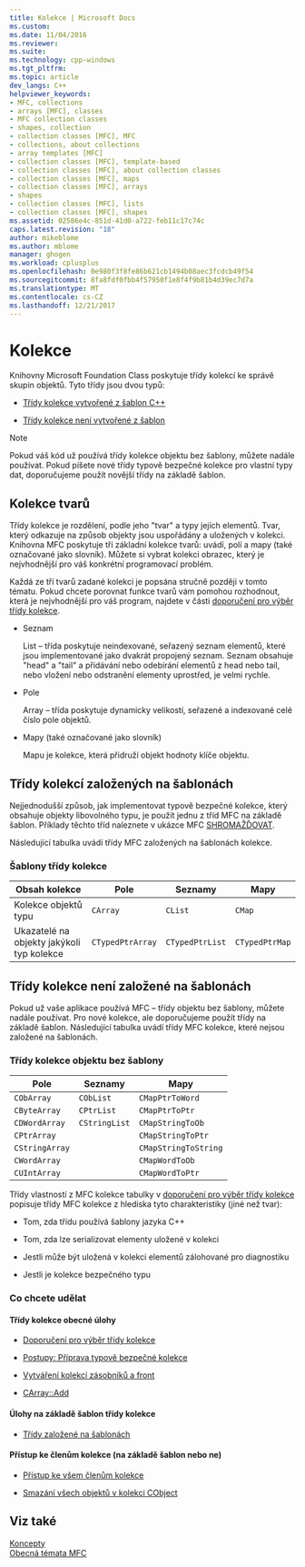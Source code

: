 ```yaml
---
title: Kolekce | Microsoft Docs
ms.custom: 
ms.date: 11/04/2016
ms.reviewer: 
ms.suite: 
ms.technology: cpp-windows
ms.tgt_pltfrm: 
ms.topic: article
dev_langs: C++
helpviewer_keywords:
- MFC, collections
- arrays [MFC], classes
- MFC collection classes
- shapes, collection
- collection classes [MFC], MFC
- collections, about collections
- array templates [MFC]
- collection classes [MFC], template-based
- collection classes [MFC], about collection classes
- collection classes [MFC], maps
- collection classes [MFC], arrays
- shapes
- collection classes [MFC], lists
- collection classes [MFC], shapes
ms.assetid: 02586e4c-851d-41d0-a722-feb11c17c74c
caps.latest.revision: "18"
author: mikeblome
ms.author: mblome
manager: ghogen
ms.workload: cplusplus
ms.openlocfilehash: 0e980f3f8fe86b621cb1494b08aec3fcdcb49f54
ms.sourcegitcommit: 8fa8fdf0fbb4f57950f1e8f4f9b81b4d39ec7d7a
ms.translationtype: MT
ms.contentlocale: cs-CZ
ms.lasthandoff: 12/21/2017
---
```

# <a name="collections"></a>Kolekce
Knihovny Microsoft Foundation Class poskytuje třídy kolekcí ke správě skupin objektů. Tyto třídy jsou dvou typů:  
  
-   [Třídy kolekce vytvořené z šablon C++](#_core_the_template_based_collection_classes)  
  
-   [Třídy kolekce není vytvořené z šablon](#_core_the_collection_classes_not_based_on_templates)  
  
> [!NOTE]
>  Pokud váš kód už používá třídy kolekce objektu bez šablony, můžete nadále používat. Pokud píšete nové třídy typově bezpečné kolekce pro vlastní typy dat, doporučujeme použít novější třídy na základě šablon.  
  
##  <a name="_core_collection_shapes"></a>Kolekce tvarů  
 Třídy kolekce je rozdělení, podle jeho "tvar" a typy jejích elementů. Tvar, který odkazuje na způsob objekty jsou uspořádány a uložených v kolekci. Knihovna MFC poskytuje tři základní kolekce tvarů: uvádí, polí a mapy (také označované jako slovník). Můžete si vybrat kolekci obrazec, který je nejvhodnější pro váš konkrétní programovací problém.  
  
 Každá ze tří tvarů zadané kolekci je popsána stručně později v tomto tématu. Pokud chcete porovnat funkce tvarů vám pomohou rozhodnout, která je nejvhodnější pro váš program, najdete v části [doporučení pro výběr třídy kolekce](../mfc/recommendations-for-choosing-a-collection-class.md).  
  
-   Seznam  
  
     List – třída poskytuje neindexované, seřazený seznam elementů, které jsou implementované jako dvakrát propojený seznam. Seznam obsahuje "head" a "tail" a přidávání nebo odebírání elementů z head nebo tail, nebo vložení nebo odstranění elementy uprostřed, je velmi rychle.  
  
-   Pole  
  
     Array – třída poskytuje dynamicky velikostí, seřazené a indexované celé číslo pole objektů.  
  
-   Mapy (také označované jako slovník)  
  
     Mapu je kolekce, která přidruží objekt hodnoty klíče objektu.  
  
##  <a name="_core_the_template_based_collection_classes"></a>Třídy kolekcí založených na šablonách  
 Nejjednodušší způsob, jak implementovat typově bezpečné kolekce, který obsahuje objekty libovolného typu, je použít jednu z tříd MFC na základě šablon. Příklady těchto tříd naleznete v ukázce MFC [SHROMAŽĎOVAT](../visual-cpp-samples.md).  
  
 Následující tabulka uvádí třídy MFC založených na šablonách kolekce.  
  
### <a name="collection-template-classes"></a>Šablony třídy kolekce  
  
|Obsah kolekce|Pole|Seznamy|Mapy|  
|-------------------------|------------|-----------|----------|  
|Kolekce objektů typu|`CArray`|`CList`|`CMap`|  
|Ukazatelé na objekty jakýkoli typ kolekce|`CTypedPtrArray`|`CTypedPtrList`|`CTypedPtrMap`|  
  
##  <a name="_core_the_collection_classes_not_based_on_templates"></a>Třídy kolekce není založené na šablonách  
 Pokud už vaše aplikace používá MFC – třídy objektu bez šablony, můžete nadále používat. Pro nové kolekce, ale doporučujeme použít třídy na základě šablon. Následující tabulka uvádí třídy MFC kolekce, které nejsou založené na šablonách.  
  
### <a name="nontemplate-collection-classes"></a>Třídy kolekce objektu bez šablony  
  
|Pole|Seznamy|Mapy|  
|------------|-----------|----------|  
|`CObArray`|`CObList`|`CMapPtrToWord`|  
|`CByteArray`|`CPtrList`|`CMapPtrToPtr`|  
|`CDWordArray`|`CStringList`|`CMapStringToOb`|  
|`CPtrArray`||`CMapStringToPtr`|  
|`CStringArray`||`CMapStringToString`|  
|`CWordArray`||`CMapWordToOb`|  
|`CUIntArray`||`CMapWordToPtr`|  
  
 Třídy vlastností z MFC kolekce tabulky v [doporučení pro výběr třídy kolekce](../mfc/recommendations-for-choosing-a-collection-class.md) popisuje třídy MFC kolekce z hlediska tyto charakteristiky (jiné než tvar):  
  
-   Tom, zda třídu používá šablony jazyka C++  
  
-   Tom, zda lze serializovat elementy uložené v kolekci  
  
-   Jestli může být uložená v kolekci elementů zálohované pro diagnostiku  
  
-   Jestli je kolekce bezpečného typu  
  
### <a name="what-do-you-want-to-do"></a>Co chcete udělat  
  
#### <a name="general-collection-class-tasks"></a>Třídy kolekce obecné úlohy  
  
-   [Doporučení pro výběr třídy kolekce](../mfc/recommendations-for-choosing-a-collection-class.md)  
  
-   [Postupy: Příprava typově bezpečné kolekce](../mfc/how-to-make-a-type-safe-collection.md)  
  
-   [Vytváření kolekcí zásobníků a front](../mfc/creating-stack-and-queue-collections.md)  
  
-   [CArray::Add](../mfc/reference/carray-class.md#add)  
  
#### <a name="template-based-collection-class-tasks"></a>Úlohy na základě šablon třídy kolekce  
  
-   [Třídy založené na šablonách](../mfc/template-based-classes.md)  
  
#### <a name="accessing-the-members-of-a-collection-template-based-or-not"></a>Přístup ke členům kolekce (na základě šablon nebo ne)  
  
-   [Přístup ke všem členům kolekce](../mfc/accessing-all-members-of-a-collection.md)  
  
-   [Smazání všech objektů v kolekci CObject](../mfc/deleting-all-objects-in-a-cobject-collection.md)  
  
## <a name="see-also"></a>Viz také  
 [Koncepty](../mfc/mfc-concepts.md)   
 [Obecná témata MFC](../mfc/general-mfc-topics.md)

